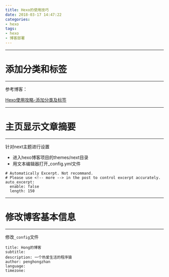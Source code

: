 ```yaml
---
title: Hexo的使用技巧
date: 2018-03-17 14:47:22
categories:
- hexo
tags:
- hexo
- 博客部署
---
```


---
# 添加分类和标签
---

参考博客：

[Hexo使用攻略-添加分类及标签](https://linlif.github.io/2017/05/27/Hexo%E4%BD%BF%E7%94%A8%E6%94%BB%E7%95%A5-%E6%B7%BB%E5%8A%A0%E5%88%86%E7%B1%BB%E5%8F%8A%E6%A0%87%E7%AD%BE/)

---
# 主页显示文章摘要
---

针对next主题进行设置

- 进入hexo博客项目的themes/next目录
- 用文本编辑器打开_config.yml文件

```
# Automatically Excerpt. Not recommand.
# Please use <!-- more --> in the post to control excerpt accurately.
auto_excerpt:
  enable: false
  length: 150
```

---
# 修改博客基本信息
---

修改`_config`文件

```
title: Hong的博客
subtitle:
description: 一个热爱生活的程序猿
author: penghongzhan
language:
timezone:
```

